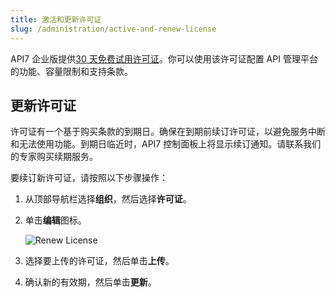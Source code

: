 ```yaml
---
title: 激活和更新许可证
slug: /administration/active-and-renew-license
---
```


API7 企业版提供[30 天免费试用许可证](https://api7.ai/try?product=enterprise)。你可以使用该许可证配置 API 管理平台的功能、容量限制和支持条款。

## 更新许可证

许可证有一个基于购买条款的到期日。确保在到期前续订许可证，以避免服务中断和无法使用功能。到期日临近时，API7 控制面板上将显示续订通知。请联系我们的专家购买续期服务。

要续订新许可证，请按照以下步骤操作：

1. 从顶部导航栏选择**组织**，然后选择**许可证**。
2. 单击**编辑**图标。

    ![Renew License](https://static.apiseven.com/uploads/2023/12/03/JCJ1cswj_renew_license.png)

3. 选择要上传的许可证，然后单击**上传**。
4. 确认新的有效期，然后单击**更新**。